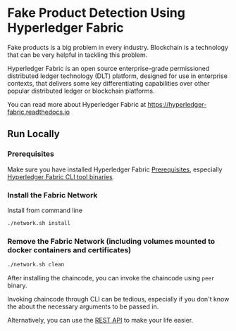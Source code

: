 
# Fake Product Detection Using Hyperledger Fabric

Fake products is a big problem in every industry. Blockchain is a technology that can be very helpful in
tackling this problem.

Hyperledger Fabric is an open source enterprise-grade permissioned distributed ledger technology (DLT) platform, designed for use in enterprise contexts, that delivers some key differentiating capabilities over other popular distributed ledger or blockchain platforms.

You can read more about Hyperledger Fabric at https://hyperledger-fabric.readthedocs.io

## Run Locally

### Prerequisites

Make sure you have installed Hyperledger Fabric [Prerequisites](https://hyperledger-fabric.readthedocs.io/en/release-2.5/prereqs.html), especially [Hyperledger Fabric CLI tool binaries](https://hyperledger-fabric.readthedocs.io/en/release-2.5/install.html#install-fabric-and-fabric-samples).

### Install the Fabric Network

Install from command line

```bash
./network.sh install
```
### Remove the Fabric Network (including volumes mounted to docker containers and certificates)
```bash
./network.sh clean
```

After installing the chaincode, you can invoke the chaincode using `peer` binary.

Invoking chaincode through CLI can be tedious, especially if you don't know the about the necessary arguments to be passed in.

Alternatively, you can use the [REST API](https://github.com/Vyom-Yadav/Fake-Product-Detection-Hyperledger/blob/master/asset-transfer/rest-api-go/README.md) to make your life easier. 
